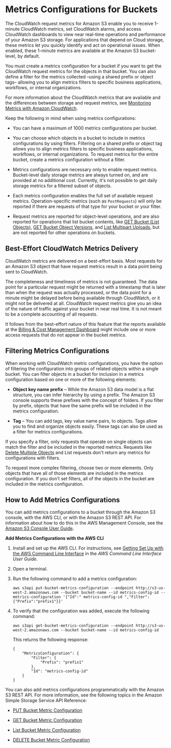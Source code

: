 # Metrics Configurations for Buckets<a name="metrics-configurations"></a>

The CloudWatch request metrics for Amazon S3 enable you to receive 1\-minute CloudWatch metrics, set CloudWatch alarms, and access CloudWatch dashboards to view near real\-time operations and performance of your Amazon S3 storage\. For applications that depend on Cloud storage, these metrics let you quickly identify and act on operational issues\. When enabled, these 1\-minute metrics are available at the Amazon S3 bucket\-level, by default\.

You must create a metrics configuration for a bucket if you want to get the CloudWatch request metrics for the objects in that bucket\. You can also define a filter for the metrics collected –using a shared prefix or object tags– allowing you to align metrics filters to specific business applications, workflows, or internal organizations\.

For more information about the CloudWatch metrics that are available and the differences between storage and request metrics, see [Monitoring Metrics with Amazon CloudWatch](cloudwatch-monitoring.md)\.

Keep the following in mind when using metrics configurations:

+ You can have a maximum of 1000 metrics configurations per bucket\.

+ You can choose which objects in a bucket to include in metrics configurations by using filters\. Filtering on a shared prefix or object tag allows you to align metrics filters to specific business applications, workflows, or internal organizations\. To request metrics for the entire bucket, create a metrics configuration without a filter\.

+ Metrics configurations are necessary only to enable request metrics\. Bucket\-level daily storage metrics are always turned on, and are provided at no additional cost\. Currently, it's not possible to get daily storage metrics for a filtered subset of objects\.

+ Each metrics configuration enables the full set of available request metrics\. Operation\-specific metrics \(such as `PostRequests`\) will only be reported if there are requests of that type for your bucket or your filter\.

+ Request metrics are reported for object\-level operations, and are also reported for operations that list bucket contents, like [GET Bucket \(List Objects\)](http://docs.aws.amazon.com/AmazonS3/latest/API/v2-RESTBucketGET.html), [GET Bucket Object Versions](http://docs.aws.amazon.com/AmazonS3/latest/API/RESTBucketGETVersion.html), and [List Multipart Uploads](http://docs.aws.amazon.com/AmazonS3/latest/API/mpUploadListMPUpload.html), but are not reported for other operations on buckets\.

## Best\-Effort CloudWatch Metrics Delivery<a name="metrics-configurations-delivery"></a>

 CloudWatch metrics are delivered on a best\-effort basis\. Most requests for an Amazon S3 object that have request metrics result in a data point being sent to CloudWatch\.

The completeness and timeliness of metrics is not guaranteed\. The data point for a particular request might be returned with a timestamp that is later than when the request was actually processed, or the data point for a minute might be delayed before being available through CloudWatch, or it might not be delivered at all\. CloudWatch request metrics give you an idea of the nature of traffic against your bucket in near real time\. It is not meant to be a complete accounting of all requests\.

It follows from the best\-effort nature of this feature that the reports available at the [Billing & Cost Management Dashboard](https://console.aws.amazon.com/billing/home?#/) might include one or more access requests that do not appear in the bucket metrics\.

## Filtering Metrics Configurations<a name="metrics-configurations-filter"></a>

When working with CloudWatch metric configurations, you have the option of filtering the configuration into groups of related objects within a single bucket\. You can filter objects in a bucket for inclusion in a metrics configuration based on one or more of the following elements:

+ **Object key name prefix** – While the Amazon S3 data model is a flat structure, you can infer hierarchy by using a prefix\. The Amazon S3 console supports these prefixes with the concept of folders\. If you filter by prefix, objects that have the same prefix will be included in the metrics configuration\.

+ **Tag** – You can add tags, key value name pairs, to objects\. Tags allow you to find and organize objects easily\. These tags can also be used as a filter for metrics configurations\.

If you specify a filter, only requests that operate on single objects can match the filter and be included in the reported metrics\. Requests like [Delete Multiple Objects](http://docs.aws.amazon.com/AmazonS3/latest/API/multiobjectdeleteapi.html) and List requests don't return any metrics for configurations with filters\.

To request more complex filtering, choose two or more elements\. Only objects that have all of those elements are included in the metrics configuration\. If you don't set filters, all of the objects in the bucket are included in the metrics configuration\.

## How to Add Metrics Configurations<a name="add-metrics-configurations"></a>

You can add metrics configurations to a bucket through the Amazon S3 console, with the AWS CLI, or with the Amazon S3 REST API\. For information about how to do this in the AWS Management Console, see the [ Amazon S3 Console User Guide](http://docs.aws.amazon.com/AmazonS3/latest/user-guide/configure-metrics.html)\. 

**Add Metrics Configurations with the AWS CLI**

1. Install and set up the AWS CLI\. For instructions, see [Getting Set Up with the AWS Command Line Interface](http://docs.aws.amazon.com/cli/latest/userguide/cli-chap-getting-set-up.html) in the *AWS Command Line Interface User Guide*\.

1. Open a terminal\.

1. Run the following command to add a metrics configuration:

   ```
   aws s3api put-bucket-metrics-configuration --endpoint http://s3-us-west-2.amazonaws.com --bucket bucket-name --id metrics-config-id --metrics-configuration '{"Id":" metrics-config-id ","Filter":{"Prefix":"prefix1"}}'
   ```

1. To verify that the configuration was added, execute the following command:

   ```
   aws s3api get-bucket-metrics-configuration --endpoint http://s3-us-west-2.amazonaws.com --bucket bucket-name --id metrics-config-id
   ```

   This returns the following response:

   ```
   {
       "MetricsConfiguration": {
           "Filter": {
               "Prefix": "prefix1"
           },
           "Id": "metrics-config-id"
       }
   }
   ```

You can also add metrics configurations programmatically with the Amazon S3 REST API\. For more information, see the following topics in the Amazon Simple Storage Service API Reference:

+ [PUT Bucket Metric Configuration](http://docs.aws.amazon.com/AmazonS3/latest/API/RESTBucketPUTMetricConfiguration.html)

+ [GET Bucket Metric Configuration](http://docs.aws.amazon.com/AmazonS3/latest/API/RESTBucketGETMetricConfiguration.html)

+ [List Bucket Metric Configuration](http://docs.aws.amazon.com/AmazonS3/latest/API/RESTListBucketMetricsConfiguration.html)

+ [DELETE Bucket Metric Configuration](http://docs.aws.amazon.com/AmazonS3/latest/API/RESTDeleteBucketMetricsConfiguration.html)